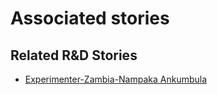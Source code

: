 # Associated stories

<!-- !!DO NOT REMOVE!! start autogenerated hyperlinks -->
## Related R&D Stories
- [Experimenter\-Zambia\-Nampaka Ankumbula](/stories/?doc=Nampaka_LQ-en-US)
<!-- !!DO NOT REMOVE!! end autogenerated hyperlinks -->